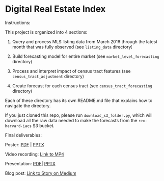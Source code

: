 # Digital Real Estate Index

Instructions:

This project is organized into 4 sections:

1. Query and process MLS listing data from March 2016 through the latest month that was fully observed (see `listing_data` directory)

2. Build forecasting model for entire market (see `market_level_forecasting` directory)

3. Process and interpret impact of census tract features (see `census_tract_adjustment` directory)

4. Create forecast for each census tract (see `census_tract_forecasting` directory)

Each of these directory has its own README.md file that explains how to navigate the directory. 

If you just cloned this repo, please run `download_s3_folder.py`, which will download all the raw data needed to make the forecasts from the `rex-harvard-iacs` S3 bucket. 

Final deliverables:

Poster: [PDF](https://drive.google.com/file/d/1lQvyUZKc_Q4-InvWXtsN1jGEiw4PMsr9/view?usp=sharing) | [PPTX](https://drive.google.com/file/d/1oohe8HQXUZPC6AL9CHYwEingGkdkEasL/view?usp=sharing)

Video recording: [Link to MP4](https://drive.google.com/file/d/19a60NgLgeERvAb3CxJ8jmYxK0weiSKsG/view?usp=sharing)

Presentation: [PDF](https://drive.google.com/file/d/1WSmV0U0D4Ih0v9ZXOth2kf6o2GmhrfBm/view?usp=sharing)| [PPTX](https://docs.google.com/presentation/d/1vMTioS1wYIG7Xj88I6ZR2TRa2yQxVplouIxZErW4j5I/edit?usp=sharing)

Blog post: [Link to Story on Medium](https://willfried.medium.com/towards-a-revamped-real-estate-index-c48ae27b33c5)
